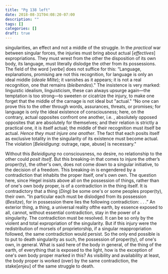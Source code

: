 ```yaml
---
title: "Pg 138 left"
date: 2018-08-31T04:08:20-07:00
description: ""
tags: []
categories: []
draft: true
---
```


singularities, an effect and not a middle of the struggle. In the *practical* war between singular forces, the injuries must bring about
actual [*effectives*] expropriations. They must wrest from the other
the disposition of its own body, its language, must literally dislodge the other from its possessions. The field of the word [*verbe*]
does not suffice for this: “Language, explanations, promising are
not this recognition, for language is only an ideal middle (*ideale Milte*); it vanishes as it appears; it is not a real recognition, one that
remains (*bleibendes*)." The insistence is very marked: linguistic
idealism, linguisticism, these can always upsurge again—the
temptation is too strong—to sweeten or cicatrize the injury, to
make one forget that the middle of the carnage is not ideal but
"actual." “No one can prove this to the other through words, assurances, threats, or promises; for language is only the ideal existence of consciousness; here, on the contrary, actual opposites
confront one another, i.e. , absolutely opposed opposites that are
absolutely for themselves; and their relation is strictly a practical
one, it is itself actual; the middle of their recognition must itself be
actual. *Hence they must injure one another*. The fact that each posits
itself as exclusive totality in the singularity of its existence must
become actual. The violation [*Beleidigung*: outrage, rape, abuse] is
necessary."

Without this *Beleidigung* no consciousness, no desire, no relationship to the other could *posit itself*. But this breaking-in that
comes to injure the other’s proper(ty), the other's own, does not
come down to a singular initiative, to the decision of a freedom.
This breaking-in is engendered by a contradiction that inhabits the
proper itself, one's own own. The question here, since Hegel insists
above all on the possession of things, rather than of one's own body
proper, is of a contradiction in the thing itself. It is contradictory
that a thing (*Ding*) be some one's or some peoples proper(ty), their
own. "In particular each must be dislodged from its possession
(*Besitze*), for in possession there lies the following contradiction:
. . .” An exterior thing, a thing, a universal reality ofthe earth, by
essence exposed to all, cannot, without essential contradiction,
stay in the power of a singularity. The contradiction must be
resolved. It can be so only by the violent and total expropriation of
the singularity. But if this injury were the redistribution of morsels
of proprietorship, if a singular reappropriation followed, the same
contradiction would persist. So the only end possible is to put to
death singularity as such, the possession of proper(ty), of one's own,
in general. What is said here of the body in general, of the thing of
the earth, of everything that is exposed to the light, how is the
exception of one's own body proper marked in this? As visibility
and availability at least, the body proper is worked (over) by the
same contradiction, the stake[*enjeu*] of the same struggle to death.
